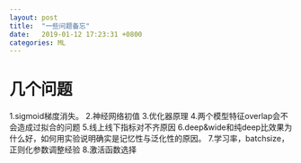 ```yaml
---
layout: post
title:  "一些问题备忘"
date:   2019-01-12 17:23:31 +0800
categories: ML
---
```


# 几个问题
1.sigmoid梯度消失。
2.神经网络初值
3.优化器原理
4.两个模型特征overlap会不会造成过拟合的问题
5.线上线下指标对不齐原因
6.deep&wide和纯deep比效果为什么好，如何用实验说明确实是记忆性与泛化性的原因。
7.学习率，batchsize，正则化参数调整经验
8.激活函数选择

